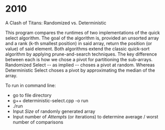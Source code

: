 # 2010

A Clash of Titans: Randomized vs. Deterministic

This program compares the runtimes of two implementations of the quick select algorithm.
The goal of the algorithm is, provided an unsorted array and a rank (k-th smallest position) in said array, return the position (or value) of said element.
Both algorithms extend the classic quick-sort algorithm by applying prune-and-search techniques.
The key difference between each is how we chose a pivot for partitioning the sub-arrays. 
Randomized Select -- as implied -- choses a pivot at random. Whereas Deterministic Select choses a pivot by approximating the median of the array.

To run in command line:
- go to file directory
- g++ deterministic-select.cpp -o run
- ./run
- Input _Size_ of randomly generated array
- Input number of _Attempts_ (or iterations) to determine average / worst number of comparisons
